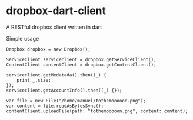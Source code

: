 dropbox-dart-client
===================

A RESTful dropbox client written in dart

Simple usage

	Dropbox dropbox = new Dropbox();
	
	ServiceClient serviceclient = dropbox.getServiceClient();
	ContentClient contentClient = dropbox.getContentClient();
	
	serviceclient.getMedatada().then((_) {
	    print _.size;
	});
	serviceclient.getAccountInfo().then((_) {});
	
	var file = new File("/home/manuel/tothemooooon.png");
	var content = file.readAsBytesSync();
	contentClient.uploadFile(path: "tothemooooon.png", content: content);

